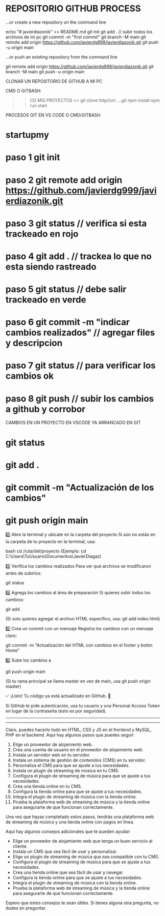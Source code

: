 
# REPOSITORIO GITHUB PROCESS

…or create a new repository on the command line

echo "# javierdiazonik" >> README.md
git init
git add . // subir todos los archivos de mi pc
git commit -m "first commit"
git branch -M main
git remote add origin https://github.com/javierdg999/javierdiazonik.git
git push -u origin main

…or push an existing repository from the command line

git remote add origin https://github.com/javierdg999/javierdiazonik.git
git branch -M main
git push -u origin main


CLONAR UN REPOSITORIO DE GITHUB A MI PC

CMD O GITBASH:
>> CD MIS PROYECTOS >> git clone http//url…..git
>> npm install
>> npm run start



PROCESOS GIT EN VS CODE O CMD/GITBASH
# startupmy

# paso 1 git init
# paso 2 git remote add origin https://github.com/javierdg999/javierdiazonik.git
# paso 3 git status      // verifica si esta trackeado en rojo
# paso 4 git add .       // trackea lo que no esta siendo rastreado
# paso 5 git status     // debe salir trackeado en verde 
# paso 6 git commit -m "indicar cambios realizados" // agregar files y descripcion
# paso 7 git status     // para verificar los cambios ok
# paso 8 git push       // subir los cambios a github y corrobor

CAMBIOS EN UN PROYECTO EN VSCODE YA ARRANCADO EN GIT

# git status  
# git add .
# git commit -m "Actualización de los cambios"
# git push origin main

2️⃣ Abre la terminal y ubícate en la carpeta del proyecto
Si aún no estás en la carpeta de tu proyecto en la terminal, usa:

bash
cd /ruta/del/proyecto
(Ejemplo: cd C:\Users\TuUsuario\Documentos\JavierDiagaz)

3️⃣ Verifica los cambios realizados
Para ver qué archivos se modificaron antes de subirlos:

git status

4️⃣ Agrega los cambios al área de preparación
Si quieres subir todos los cambios:

git add .

(Si solo quieres agregar el archivo HTML específico, usa: git add index.html)

5️⃣ Crea un commit con un mensaje
Registra los cambios con un mensaje claro:

git commit -m "Actualización del HTML con cambios en el footer y botón Home"

6️⃣ Sube los cambios a 

git push origin main

(Si tu rama principal se llama master en vez de main, usa git push origin master)

✅ ¡Listo! Tu código ya está actualizado en GitHub. 🚀

Si GitHub te pide autenticación, 
usa tu usuario y 
una Personal Access Token en 
lugar de la contraseña (esto es por seguridad).





---------------------------------------
---------------------------------------



Claro, puedes hacerlo todo en HTML, CSS y JS en el frontend y MySQL, PHP en el backend. Aquí hay algunos pasos que puedes seguir:

1. Elige un proveedor de alojamiento web.
2. Crea una cuenta de usuario en el proveedor de alojamiento web.
3. Instala un servidor web en tu servidor.
4. Instala un sistema de gestión de contenidos (CMS) en tu servidor.
5. Personaliza el CMS para que se ajuste a tus necesidades.
6. Instala un plugin de streaming de música en tu CMS.
7. Configura el plugin de streaming de música para que se ajuste a tus necesidades.
8. Crea una tienda online en tu CMS.
9. Configura la tienda online para que se ajuste a tus necesidades.
10. Integra el plugin de streaming de música con la tienda online.
11. Prueba la plataforma web de streaming de música y la tienda online para asegurarte de que funcionan correctamente.

Una vez que hayas completado estos pasos, tendrás una plataforma web de streaming de música y una tienda online con pagos en línea.

Aquí hay algunos consejos adicionales que te pueden ayudar:

* Elige un proveedor de alojamiento web que tenga un buen servicio al cliente.
* Instala un CMS que sea fácil de usar y personalizar.
* Elige un plugin de streaming de música que sea compatible con tu CMS.
* Configura el plugin de streaming de música para que se ajuste a tus necesidades.
* Crea una tienda online que sea fácil de usar y navegar.
* Configura la tienda online para que se ajuste a tus necesidades.
* Integra el plugin de streaming de música con la tienda online.
* Prueba la plataforma web de streaming de música y la tienda online para asegurarte de que funcionan correctamente.

Espero que estos consejos te sean útiles. Si tienes alguna otra pregunta, no dudes en preguntar.

